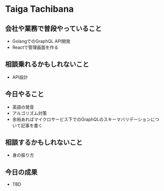 # Taiga Tachibana

## 会社や業務で普段やっていること

- GolangでのGraphQL API開発
- Reactで管理画面を作る

## 相談乗れるかもしれないこと

- API設計

## 今日やること

- 英語の発音
- アルゴリズム対策
- 余裕あればマイクロサービス下でのGraphQLのスキーマバリデーションについて記事を書く

## 相談するかもしれないこと

- 身の振り方

## 今日の成果

- TBD
